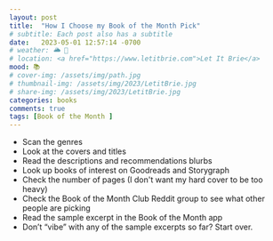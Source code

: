 ```yaml
---
layout: post
title:  "How I Choose my Book of the Month Pick"
# subtitle: Each post also has a subtitle
date:   2023-05-01 12:57:14 -0700
# weather: 🌥️ 🔆 
# location: <a href="https://www.letitbrie.com">Let It Brie</a>
mood: 📚
# cover-img: /assets/img/path.jpg
# thumbnail-img: /assets/img/2023/LetitBrie.jpg
# share-img: /assets/img/2023/LetitBrie.jpg
categories: books
comments: true
tags: [Book of the Month ]
---
```


- Scan the genres
- Look at the covers and titles
- Read the descriptions and recommendations blurbs
- Look up books of interest on Goodreads and Storygraph
- Check the number of pages (I don't want my hard cover to be too heavy)
- Check the Book of the Month Club Reddit group to see what other people are picking
- Read the sample excerpt in the Book of the Month app
- Don’t “vibe” with any of the sample excerpts so far? Start over.